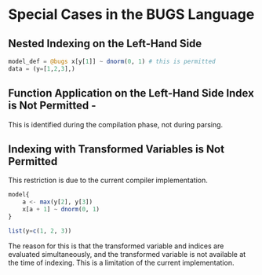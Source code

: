 # Special Cases in the BUGS Language

## Nested Indexing on the Left-Hand Side
```julia
model_def = @bugs x[y[1]] ~ dnorm(0, 1) # this is permitted
data = (y=[1,2,3],)
```

## Function Application on the Left-Hand Side Index is Not Permitted - 
This is identified during the compilation phase, not during parsing.


## Indexing with Transformed Variables is Not Permitted
This restriction is due to the current compiler implementation.
```julia
model{
	a <- max(y[2], y[3])
	x[a + 1] ~ dnorm(0, 1)
}

list(y=c(1, 2, 3))
```

The reason for this is that the transformed variable and indices are evaluated simultaneously, and the transformed variable is not available at the time of indexing. This is a limitation of the current implementation.
